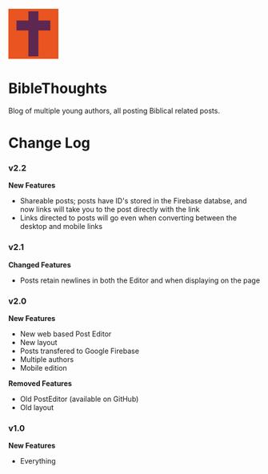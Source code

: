 ![BibleThoughts Logo](./mobileIcon.png)

# BibleThoughts
Blog of multiple young authors, all posting Biblical related posts.


# Change Log
### v2.2

**New Features**

 - Shareable posts; posts have ID's stored in the Firebase databse, and now links will take you to the post directly with the link
 - Links directed to posts will go even when converting between the desktop and mobile links

### v2.1

**Changed Features**

- Posts retain newlines in both the Editor and when displaying on the page
### v2.0

**New Features**

 - New web based Post Editor
 - New layout
 - Posts transfered to Google Firebase
 - Multiple authors
 - Mobile edition
 
**Removed Features**
 
 - Old PostEditor (available on GitHub)
 - Old layout

### v1.0

**New Features**

- Everything
